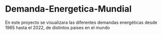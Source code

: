 # Demanda-Energetica-Mundial
En este proyecto se visualizara las diferentes demandas energéticas desde 1965 hasta el 2022, de distintos paises en el mundo
